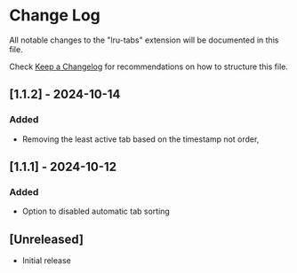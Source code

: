 # Change Log

All notable changes to the "lru-tabs" extension will be documented in this file.

Check [Keep a Changelog](http://keepachangelog.com/) for recommendations on how to structure this file.

## [1.1.2] - 2024-10-14

### Added

-   Removing the least active tab based on the timestamp not order,

## [1.1.1] - 2024-10-12

### Added

-   Option to disabled automatic tab sorting

## [Unreleased]

-   Initial release
